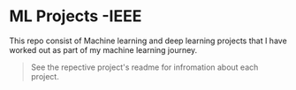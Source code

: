 # ML Projects -IEEE

This repo consist of Machine learning and deep learning projects that I have worked out as part of my machine learning journey.

> See the repective project's readme for infromation about each project.
